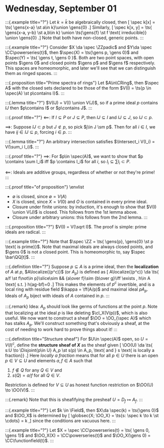 # Wednesday, September 01

:::{.example title="?"}
Let $k = \bar k$ be algebraically closed, then 
\[
\spec k[x] = \ts{ \gens{x-a} \st a\in k}\union \gens{0}
.\]
Similarly, 
\[
\spec k[x, y] = \ts{ \gens{x-a, y-b} \st a,b\in k} \union \ts{\gens{f} \st f \text{ irreducible}} \union \gens{0}
.\]
Note that both have non-closed, generic points.
:::

:::{.example title="?"}
Consider $X \da \spec \ZZpadic$ and $Y\da \spec \CC\powerseries{t}$, then $\spec(X) = \ts{\gens p, \gens 0}$ and $\spec(Y) = \ts{ \gens t, \gens 0 }$.
Both are two point spaces, with open points $\gens 0$ and closed points $\gens p$ and $\gens f$ respectively.
This spaces are homeomorphic, and later we'll see that we can distinguish them as ringed spaces.
:::

:::{.proposition title="Prime spectra of rings"}
Let $A\in\CRing$, then $\spec A$ with the closed sets declared to be those of the form $V(I) = \ts{p \in \spec(A) \st p\contains I}$.
:::

:::{.lemma title="?"}
$V(IJ) = V(I) \union V(J)$, so if a prime ideal $p$ contains $IJ$ then $p\contains I$ or $p\contains J$.
:::

:::{.proof title="?"}
$\impliedby$: If $I \subseteq P$ or $J \subseteq P$, then $IJ \subseteq I$ and $IJ \subseteq J$, so $IJ \subset p$.

$\implies$:
Suppose $IJ \subset p$ but $J \not\subset p$, so pick $j\in J \sm p$.
Then for all $i\in I$, we have $ij\in IJ \subseteq p$, forcing $i\in p$.
:::

:::{.lemma title="?"}
An arbitrary intersection satisfies
$\Intersect_i V(I_i) = V(\sum_i I_i)$.
:::

:::{.proof title="?"}
$\implies$:
For $p\in \spec(A)$, we want to show that $p \contains \sum I_i$ iff $p \contains I_i$ for all $i$, so $I_i \subseteq \sum I_i \subset P$.

$\impliedby$:
Ideals are additive groups, regardless of whether or not they're prime!
:::

:::{.proof title="of proposition"}
\envlist

- $\emptyset$ is closed, since $\emptyset = V(A)$
- $X$ is closed, since $X = V(0)$ and $O$ is contained in every prime ideal.
- Closure under finite unions: by induction, it's enough to show that $V(I) \union V(J)$ is closed.
  This follows from the 1st lemma above.
 - Closure under arbitrary unions: this follows from the 2nd lemma.
:::

:::{.proposition title="?"}
$V(I) = V(\sqrt I)$.
The proof is simple: prime ideals are radical.
:::

:::{.example title="?"}
Note that $\spec \ZZ = \ts{ \gens{p}, \gens{0} \st p \text{ is prime}}$.
Note that maximal ideals are always closed points, and $\gens 0$ is not a closed point.
This is homeomorphic to, say $\spec \bar\QQ[t]$.
:::

:::{.definition title="?"}
Suppose $p \subseteq A$ is a prime ideal, then the **localization** of $A$ at $p$, $A\localize{(p^c)}$ (or $A_p$) is defined as
\[
A\localize{(p^c)} \da \ts{ a/f \st f\not\in p}\slice\sim && {a\over f}\sim {b\over g}\iff \exists \, h\in A \text{ s.t. } h(ag-bf)=0
.\]
This makes the elements of $p^c$ invertible, and is a local ring with residue field $\kappa = \ff(A/p)$ and maximal ideal $pA_p$.
Ideals of $A_p$ biject with ideals of $A$ contained in $p$.
:::

:::{.remark}
Idea: $A_p$ should look like germs of functions at the point $p$.
Note that localizing at the ideal $p$ is like deleting $\cl_X(V(p))$, which is also useful.
We now want to construct a sheaf $\OO = \OO_{\spec A}$ which has stalks $A_p$. 
We'll construct something that's obviously a sheaf, at the cost of needing to work hard to prove things about it!
:::

:::{.definition title="Structure sheaf"}
For $U\in \spec(A)$ open, so $U = V(I)^c$, define the **structure sheaf of $X$** as the sheaf given 
\[
\OO(U) \da \ts{ s:U \to \Disjoint{p\in U} A_p \st s(p) \in A_p, \text{ and } s \text{ is locally a fraction}}
.\]
Here *locally a fraction* means that for all $p\in U$ there is an open $p\in V \subseteq U$ and elements $a, f\in A$ such that

1. $f\not\in Q$ for any $Q\in V$ and
2. $s(Q) = a/f$ for all $Q \in V$.

Restriction is defined for $V \subseteq U$ as honest function restriction on $\OO(U) \to \OO(V)$.
:::

:::{.remark}
Note that this is sheafifying the presheaf $U = D_f \mapsto A_f$.
:::

:::{.example title="?"}
Let $k \in \Field$, then $X\da \spec(k) = \ts{\gens 0}$ and $\OO_X$ is determined by 
\[
\globsec{X; \OO_X} = \ts{s: \spec k \to k \st \cdots} = k
,\]
since the conditions are vacuous here.
:::

:::{.example title="?"}
Let $X = \spec \CC\powerseries{t} = \ts{ \gens 0, \gens 1}$ and $\OO_X(X) = \CC\powerseries{t}$ and $\OO_X(\gens 0) = \CC\functionfield{t}$.
:::
